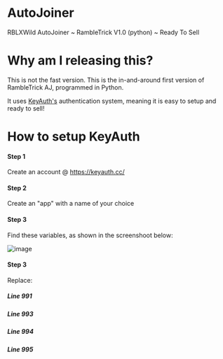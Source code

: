 # AutoJoiner
RBLXWild AutoJoiner ~ RambleTrick V1.0 (python) ~ Ready To Sell

# Why am I releasing this?
This is not the fast version. This is the in-and-around first version of RambleTrick AJ, programmed in Python.

It uses [KeyAuth's](https://keyauth.cc/) authentication system, meaning it is easy to setup and ready to sell!

# How to setup KeyAuth

#### Step 1

Create an account @ https://keyauth.cc/

#### Step 2

Create an "app" with a name of your choice

#### Step 3

Find these variables, as shown in the screenshoot below:

![image](https://github.com/Tescoo/auto-joiner/assets/66729830/0281d5e8-00e9-4f2e-8fff-ddcdccb5d3dd)

#### Step 3

Replace:

##### Line 991

##### Line 993

##### Line 994

##### Line 995
